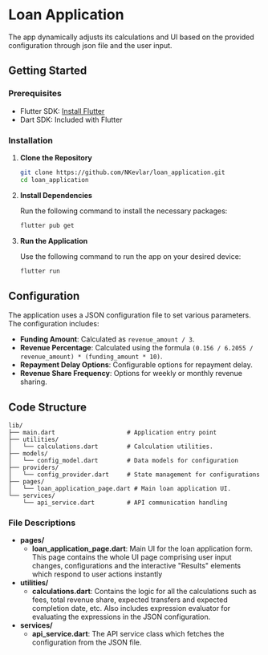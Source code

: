 # Loan Application
 
 The app dynamically adjusts its calculations and UI based on the provided configuration through json file and the user input.

## Getting Started

### Prerequisites

- Flutter SDK: [Install Flutter](https://flutter.dev/docs/get-started/install)
- Dart SDK: Included with Flutter

### Installation

1. **Clone the Repository**

   ```bash
   git clone https://github.com/NKevlar/loan_application.git
   cd loan_application
   ```

2. **Install Dependencies**

   Run the following command to install the necessary packages:

   ```bash
   flutter pub get
   ```

3. **Run the Application**

   Use the following command to run the app on your desired device:

   ```bash
   flutter run
   ```

## Configuration

The application uses a JSON configuration file to set various parameters. The configuration includes:

- **Funding Amount**: Calculated as `revenue_amount / 3`.
- **Revenue Percentage**: Calculated using the formula `(0.156 / 6.2055 / revenue_amount) * (funding_amount * 10)`.
- **Repayment Delay Options**: Configurable options for repayment delay.
- **Revenue Share Frequency**: Options for weekly or monthly revenue sharing.

## Code Structure

```
lib/
├── main.dart                    # Application entry point
├── utilities/
│   └── calculations.dart        # Calculation utilities.
├── models/
│   └── config_model.dart        # Data models for configuration
├── providers/
│   └── config_provider.dart     # State management for configurations
├── pages/
│   └── loan_application_page.dart # Main loan application UI.
└── services/
    └── api_service.dart         # API communication handling
```

### File Descriptions

- **pages/**
  - **loan_application_page.dart**: Main UI for the loan application form. This page contains the whole UI page comprising user input changes, configurations and the interactive "Results" elements which respond to user actions instantly
- **utilities/**
  - **calculations.dart**: Contains the logic for all the calculations such as fees, total revenue share, expected transfers and expected completion date, etc. Also includes expression evaluator for evaluating the expressions in the JSON configuration.
- **services/**
  - **api_service.dart**: The API service class which fetches the configuration from the JSON file.
